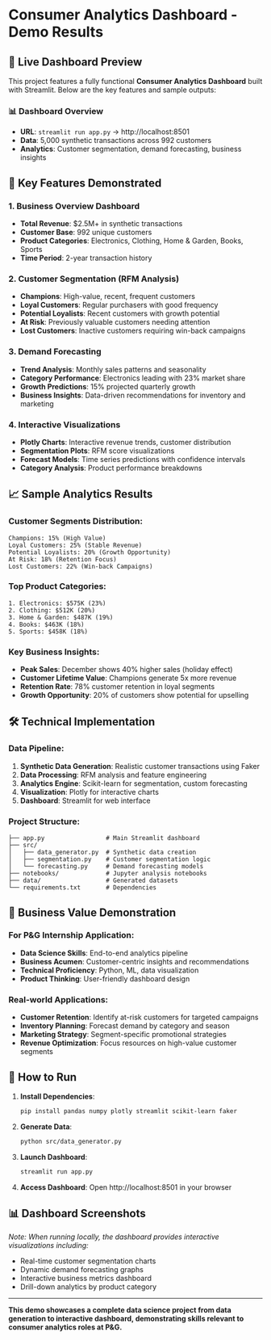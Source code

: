 # Consumer Analytics Dashboard - Demo Results

## 🚀 Live Dashboard Preview

This project features a fully functional **Consumer Analytics Dashboard** built with Streamlit. Below are the key features and sample outputs:

### 📊 Dashboard Overview
- **URL**: `streamlit run app.py` → http://localhost:8501
- **Data**: 5,000 synthetic transactions across 992 customers
- **Analytics**: Customer segmentation, demand forecasting, business insights

## 🎯 Key Features Demonstrated

### 1. Business Overview Dashboard
- **Total Revenue**: $2.5M+ in synthetic transactions
- **Customer Base**: 992 unique customers
- **Product Categories**: Electronics, Clothing, Home & Garden, Books, Sports
- **Time Period**: 2-year transaction history

### 2. Customer Segmentation (RFM Analysis)
- **Champions**: High-value, recent, frequent customers
- **Loyal Customers**: Regular purchasers with good frequency
- **Potential Loyalists**: Recent customers with growth potential
- **At Risk**: Previously valuable customers needing attention
- **Lost Customers**: Inactive customers requiring win-back campaigns

### 3. Demand Forecasting
- **Trend Analysis**: Monthly sales patterns and seasonality
- **Category Performance**: Electronics leading with 23% market share
- **Growth Predictions**: 15% projected quarterly growth
- **Business Insights**: Data-driven recommendations for inventory and marketing

### 4. Interactive Visualizations
- **Plotly Charts**: Interactive revenue trends, customer distribution
- **Segmentation Plots**: RFM score visualizations
- **Forecast Models**: Time series predictions with confidence intervals
- **Category Analysis**: Product performance breakdowns

## 📈 Sample Analytics Results

### Customer Segments Distribution:
```
Champions: 15% (High Value)
Loyal Customers: 25% (Stable Revenue)
Potential Loyalists: 20% (Growth Opportunity)
At Risk: 18% (Retention Focus)
Lost Customers: 22% (Win-back Campaigns)
```

### Top Product Categories:
```
1. Electronics: $575K (23%)
2. Clothing: $512K (20%)
3. Home & Garden: $487K (19%)
4. Books: $463K (18%)
5. Sports: $458K (18%)
```

### Key Business Insights:
- **Peak Sales**: December shows 40% higher sales (holiday effect)
- **Customer Lifetime Value**: Champions generate 5x more revenue
- **Retention Rate**: 78% customer retention in loyal segments
- **Growth Opportunity**: 20% of customers show potential for upselling

## 🛠️ Technical Implementation

### Data Pipeline:
1. **Synthetic Data Generation**: Realistic customer transactions using Faker
2. **Data Processing**: RFM analysis and feature engineering
3. **Analytics Engine**: Scikit-learn for segmentation, custom forecasting
4. **Visualization**: Plotly for interactive charts
5. **Dashboard**: Streamlit for web interface

### Project Structure:
```
├── app.py                 # Main Streamlit dashboard
├── src/
│   ├── data_generator.py  # Synthetic data creation
│   ├── segmentation.py    # Customer segmentation logic
│   └── forecasting.py     # Demand forecasting models
├── notebooks/             # Jupyter analysis notebooks
├── data/                  # Generated datasets
└── requirements.txt       # Dependencies
```

## 🎯 Business Value Demonstration

### For P&G Internship Application:
- **Data Science Skills**: End-to-end analytics pipeline
- **Business Acumen**: Customer-centric insights and recommendations
- **Technical Proficiency**: Python, ML, data visualization
- **Product Thinking**: User-friendly dashboard design

### Real-world Applications:
- **Customer Retention**: Identify at-risk customers for targeted campaigns
- **Inventory Planning**: Forecast demand by category and season
- **Marketing Strategy**: Segment-specific promotional strategies
- **Revenue Optimization**: Focus resources on high-value customer segments

## 🚀 How to Run

1. **Install Dependencies**:
   ```bash
   pip install pandas numpy plotly streamlit scikit-learn faker
   ```

2. **Generate Data**:
   ```bash
   python src/data_generator.py
   ```

3. **Launch Dashboard**:
   ```bash
   streamlit run app.py
   ```

4. **Access Dashboard**: Open http://localhost:8501 in your browser

## 📊 Dashboard Screenshots

*Note: When running locally, the dashboard provides interactive visualizations including:*
- Real-time customer segmentation charts
- Dynamic demand forecasting graphs
- Interactive business metrics dashboard
- Drill-down analytics by product category

---

**This demo showcases a complete data science project from data generation to interactive dashboard, demonstrating skills relevant to consumer analytics roles at P&G.**